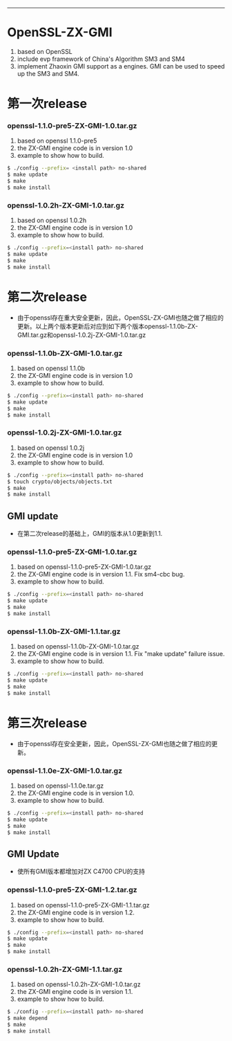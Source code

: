 *********************************************************************************************************** 
OpenSSL-ZX-GMI 
===================================
1. based on OpenSSL
2. include evp framework of China's Algorithm SM3 and SM4
3. implement Zhaoxin GMI support as a engines. GMI can be used to speed up the SM3 and SM4.
  

# 第一次release
### openssl-1.1.0-pre5-ZX-GMI-1.0.tar.gz
1. based on openssl 1.1.0-pre5
2. the ZX-GMI engine code is in version 1.0
3. example to show how to build.

```sh
$ ./config --prefix= <install path> no-shared
$ make update
$ make
$ make install
```

### openssl-1.0.2h-ZX-GMI-1.0.tar.gz
1. based on openssl 1.0.2h
2. the ZX-GMI engine code is in version 1.0
3. example to show how to build. 

```sh
$ ./config --prefix=<install path> no-shared
$ make update
$ make
$ make install
```

# 第二次release

- 由于openssl存在重大安全更新，因此，OpenSSL-ZX-GMI也随之做了相应的更新。以上两个版本更新后对应到如下两个版本openssl-1.1.0b-ZX-GMI.tar.gz和openssl-1.0.2j-ZX-GMI-1.0.tar.gz

### openssl-1.1.0b-ZX-GMI-1.0.tar.gz
1. based on openssl 1.1.0b
2. the ZX-GMI engine code is in version 1.0
3. example to show how to build. 

```sh
$ ./config --prefix=<install path> no-shared
$ make update
$ make
$ make install
```

### openssl-1.0.2j-ZX-GMI-1.0.tar.gz
1. based on openssl 1.0.2j
2. the ZX-GMI engine code is in version 1.0
3. example to show how to build. 

```sh
$ ./config --prefix=<install path> no-shared
$ touch crypto/objects/objects.txt 
$ make
$ make install
```

## GMI update
- 在第二次release的基础上，GMI的版本从1.0更新到1.1.
### openssl-1.1.0-pre5-ZX-GMI-1.0.tar.gz
1. based on openssl-1.1.0-pre5-ZX-GMI-1.0.tar.gz
2. the ZX-GMI engine code is in version 1.1. Fix sm4-cbc bug.
3. example to show how to build. 

```sh
$ ./config --prefix=<install path> no-shared
$ make update
$ make
$ make install
```

### openssl-1.1.0b-ZX-GMI-1.1.tar.gz
1. based on openssl-1.1.0b-ZX-GMI-1.0.tar.gz
2. the ZX-GMI engine code is in version 1.1. Fix "make update" failure issue.
3. example to show how to build. 

```sh
$ ./config --prefix=<install path> no-shared
$ make update
$ make
$ make install
```

# 第三次release
- 由于openssl存在安全更新，因此，OpenSSL-ZX-GMI也随之做了相应的更新。
### openssl-1.1.0e-ZX-GMI-1.0.tar.gz
1. based on openssl-1.1.0e.tar.gz
2. the ZX-GMI engine code is in version 1.0. 
3. example to show how to build. 

```sh
$ ./config --prefix=<install path> no-shared 
$ make update
$ make
$ make install
```

## GMI Update
- 使所有GMI版本都增加对ZX C4700 CPU的支持
### openssl-1.1.0-pre5-ZX-GMI-1.2.tar.gz
1. based on openssl-1.1.0-pre5-ZX-GMI-1.1.tar.gz
2. the ZX-GMI engine code is in version 1.2. 
3. example to show how to build. 
```sh
$ ./config --prefix=<install path> no-shared
$ make update
$ make
$ make install
```
### openssl-1.0.2h-ZX-GMI-1.1.tar.gz
1. based on openssl-1.0.2h-ZX-GMI-1.0.tar.gz
2. the ZX-GMI engine code is in version 1.1. 
3. example to show how to build. 
```sh
$ ./config --prefix=<install path> no-shared
$ make depend
$ make
$ make install
```
